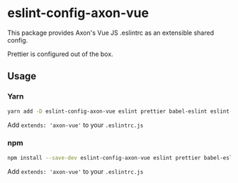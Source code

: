 # eslint-config-axon-vue

This package provides Axon's Vue JS .eslintrc as an extensible shared config.

Prettier is configured out of the box.

## Usage

### Yarn

```bash
yarn add -D eslint-config-axon-vue eslint prettier babel-eslint eslint-plugin-import eslint-plugin-prettier eslint-plugin-vue
```

Add `extends: 'axon-vue'` to your `.eslintrc.js`


### npm

```bash
npm install --save-dev eslint-config-axon-vue eslint prettier babel-eslint eslint-plugin-import eslint-plugin-prettier eslint-plugin-vue
```

Add `extends: 'axon-vue'` to your `.eslintrc.js`

